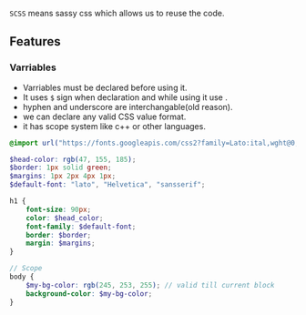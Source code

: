 `SCSS` means sassy css which allows us to reuse the code.

## Features

### Varriables

- Varriables must be declared before using it.
- It uses `$` sign when declaration and while using it use .
- hyphen and underscore are interchangable(old reason).
- we can declare any valid CSS value format.
- it has scope system like c++ or other languages.

```scss
@import url("https://fonts.googleapis.com/css2?family=Lato:ital,wght@0,100;0,300;0,400;0,700;0,900;1,100;1,300;1,400;1,700;1,900&display=swap");

$head-color: rgb(47, 155, 185);
$border: 1px solid green;
$margins: 1px 2px 4px 1px;
$default-font: "lato", "Helvetica", "sansserif";

h1 {
	font-size: 90px;
	color: $head_color;
	font-family: $default-font;
	border: $border;
	margin: $margins;
}

// Scope
body {
	$my-bg-color: rgb(245, 253, 255); // valid till current block
	background-color: $my-bg-color;
}
```